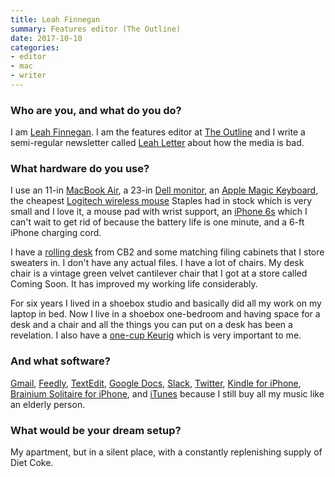 ```yaml
---
title: Leah Finnegan
summary: Features editor (The Outline)
date: 2017-10-10
categories:
- editor
- mac
- writer
---
```


### Who are you, and what do you do?

I am [Leah Finnegan](https://twitter.com/leahfinnegan "Leah's Twitter account."). I am the features editor at [The Outline](https://theoutline.com/ "An online publication.") and I write a semi-regular newsletter called [Leah Letter](http://theoutline.us14.list-manage2.com/subscribe?u=7d9a179d9349586da8d1fd80f&id=47c259ca85 "Leah's newsletter.") about how the media is bad.

### What hardware do you use?

I use an 11-in [MacBook Air][macbook-air], a 23-in [Dell monitor][s2318nx], an [Apple Magic Keyboard][magic-keyboard], the cheapest [Logitech wireless mouse][m325] Staples had in stock which is very small and I love it, a mouse pad with wrist support, an [iPhone 6s][iphone-6s] which I can't wait to get rid of because the battery life is one minute, and a 6-ft iPhone charging cord.

I have a [rolling desk][go-cart] from CB2 and some matching filing cabinets that I store sweaters in. I don't have any actual files. I have a lot of chairs. My desk chair is a vintage green velvet cantilever chair that I got at a store called Coming Soon. It has improved my working life considerably.

For six years I lived in a shoebox studio and basically did all my work on my laptop in bed. Now I live in a shoebox one-bedroom and having space for a desk and a chair and all the things you can put on a desk has been a revelation. I also have a [one-cup Keurig][k10] which is very important to me. 

### And what software?

[Gmail][], [Feedly][], [TextEdit][], [Google Docs][google-docs], [Slack][], [Twitter][], [Kindle for iPhone][kindle-ios], [Brainium Solitaire for iPhone][solitaire-ios], and [iTunes][] because I still buy all my music like an elderly person. 

### What would be your dream setup?

My apartment, but in a silent place, with a constantly replenishing supply of Diet Coke.

[feedly]: https://feedly.com/ "A feed reader."
[gmail]: https://en.wikipedia.org/wiki/Gmail "Web-based email."
[go-cart]: http://web.archive.org/web/20230408034709/https://www.cb2.com/go-cart-white-metal-desk-on-wheels/s454133 "A rolling desk."
[google-docs]: https://en.wikipedia.org/wiki/Google_Docs "A web-based office suite."
[iphone-6s]: https://en.wikipedia.org/wiki/IPhone_6S "A smartphone."
[itunes]: https://www.apple.com/itunes/ "A jukebox application and online store."
[k10]: http://web.archive.org/web/20230326063135/http://www.amazon.com/Keurig-Mini-Brewing-System-Black/dp/B00RD82ZW8/ "A coffee brewer."
[kindle-ios]: https://apps.apple.com/gb/app/kindle/id302584613 "An iPhone app for accessing Kindle content from Amazon."
[m325]: https://www.logitech.com/en-us/product/wireless-mouse-m325.html "A wireless mouse."
[macbook-air]: https://www.apple.com/macbook-air/ "A very thin laptop."
[magic-keyboard]: https://en.wikipedia.org/wiki/Magic_Keyboard "A wireless keyboard."
[s2318nx]: https://www.dell.com/en-us/shop/accessories/apd/210-alil?c=us&cs=19&l=en&ref=p13n_std_pdp_mv&s=dhs "A 23 inch LCD display."
[slack]: https://slack.com/intl/ja-jp/ "A collaboration service."
[solitaire-ios]: https://apps.apple.com/us/app/solitaire/id479280326 "A card game."
[textedit]: http://web.archive.org/web/20200525165141/https://support.apple.com/en-us/HT2523 "A text editor included with Mac OS X."
[twitter]: http://web.archive.org/web/20230525035323/https://twitter.com/ "An online micro-blogging platform."
